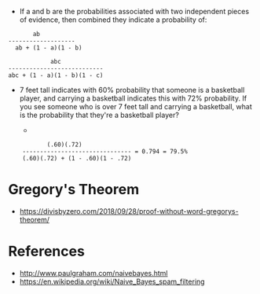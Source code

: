 * If a and b are the probabilities associated with two independent pieces of evidence, then combined they indicate a probability of:

```
       ab
-------------------
  ab + (1 - a)(1 - b)
  
            abc           
---------------------------
abc + (1 - a)(1 - b)(1 - c) 
```
* 7 feet tall indicates with 60% probability that someone is a basketball player, and carrying a basketball indicates this with 72% probability. If you see someone who is over 7 feet tall and carrying a basketball, what is the probability that they're a basketball player?

  * 
```  
           (.60)(.72)
    ------------------------------- = 0.794 = 79.5%
    (.60)(.72) + (1 - .60)(1 - .72)
```

# Gregory's Theorem
* https://divisbyzero.com/2018/09/28/proof-without-word-gregorys-theorem/

# References
* http://www.paulgraham.com/naivebayes.html
* https://en.wikipedia.org/wiki/Naive_Bayes_spam_filtering